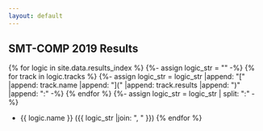 ```yaml
---
layout: default
---
```

## SMT-COMP 2019 Results

{% for logic in site.data.results_index %}
  {%- assign logic_str = "" -%}
  {% for track in logic.tracks %}
        {%- assign logic_str = logic_str |append: "[" |append: track.name |append: "](" |append: track.results |append: ")" |append: ":" -%}
  {% endfor %}
  {%- assign logic_str = logic_str | split: ":" -%}
  - {{ logic.name }} ({{ logic_str |join: ", " }})
{% endfor %}
